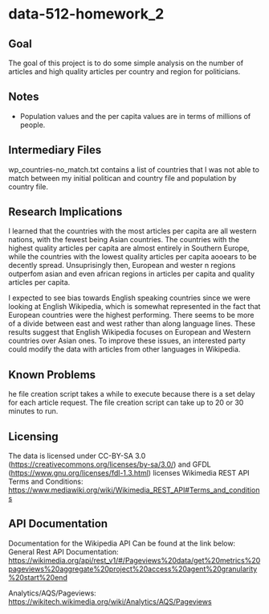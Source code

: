 # data-512-homework_2

## Goal
The goal of this project is to do some simple analysis on the number of articles and high quality articles per country and region for politicians.

## Notes
 - Population values and the per capita values are in terms of millions of people.

## Intermediary Files
wp_countries-no_match.txt contains a list of countries that I was not able to match between my initial politican and country file and population by country file. 


## Research Implications
I learned that the countries with the most articles per capita are all western nations, with the fewest being Asian countries. The countries with the highest quality articles per capita are almost entirely in Southern Europe, while the countries with the lowest quality articles per capita aooears to be decently spread. Unsuprisingly then, European and wester n regions outperfom asian and even african regions in articles per capita and quality articles per capita.

I expected to see bias towards English speaking countries since we were looking at English Wikipedia, which is somewhat represented in the fact that European countries were the highest performing. There seems to be more of a divide between east and west rather than along language lines. These results suggest that English Wikipedia focuses on European and Western countries over Asian ones. To improve these issues, an interested party could modify the data with articles from other languages in Wikipedia.

## Known Problems
he file creation script takes a while to execute because there is a set delay for each article request. The file creation script can take up to 20 or 30 minutes to run.

## Licensing
The data is licensed under CC-BY-SA 3.0 (https://creativecommons.org/licenses/by-sa/3.0/) and GFDL (https://www.gnu.org/licenses/fdl-1.3.html) licenses Wikimedia REST API Terms and Conditions: https://www.mediawiki.org/wiki/Wikimedia_REST_API#Terms_and_conditions

## API Documentation
Documentation for the Wikipedia API Can be found at the link below: General Rest API Documentation: https://wikimedia.org/api/rest_v1/#/Pageviews%20data/get%20metrics%20pageviews%20aggregate%20project%20access%20agent%20granularity%20start%20end

Analytics/AQS/Pageviews: https://wikitech.wikimedia.org/wiki/Analytics/AQS/Pageviews
